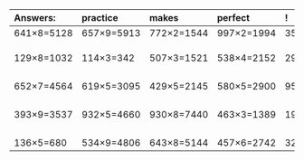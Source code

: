 | Answers: | practice | makes | perfect | ! |
| :--- | :--- | :--- | :--- | :--- |
| 641×8=5128 | 657×9=5913 | 772×2=1544 | 997×2=1994 | 353×2=706 | 
|   |   |   |   |   | 
|   |   |   |   |   | 
|   |   |   |   |   | 
| 129×8=1032 | 114×3=342 | 507×3=1521 | 538×4=2152 | 291×4=1164 | 
|   |   |   |   |   | 
|   |   |   |   |   | 
|   |   |   |   |   | 
|   |   |   |   |   | 
| 652×7=4564 | 619×5=3095 | 429×5=2145 | 580×5=2900 | 950×5=4750 | 
|   |   |   |   |   | 
|   |   |   |   |   | 
|   |   |   |   |   | 
|   |   |   |   |   | 
| 393×9=3537 | 932×5=4660 | 930×8=7440 | 463×3=1389 | 196×2=392 | 
|   |   |   |   |   | 
|   |   |   |   |   | 
|   |   |   |   |   | 
|   |   |   |   |   | 
| 136×5=680 | 534×9=4806 | 643×8=5144 | 457×6=2742 | 326×2=652 | 
